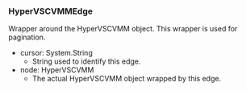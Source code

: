 ### HyperVSCVMMEdge
Wrapper around the HyperVSCVMM object. This wrapper is used for pagination.

- cursor: System.String
  - String used to identify this edge.
- node: HyperVSCVMM
  - The actual HyperVSCVMM object wrapped by this edge.
